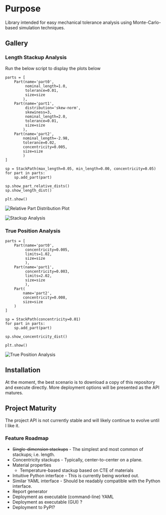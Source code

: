 # Purpose

Library intended for easy mechanical tolerance analysis 
using Monte-Carlo-based simulation techniques.

## Gallery

### Length Stackup Analysis

Run the below script to display the plots below

    parts = [
        Part(name='part0',
             nominal_length=1.0,
             tolerance=0.01,
             size=size
            ),
        Part(name='part1',
             distribution='skew-norm',
             skewiness=3,
             nominal_length=2.0,
             tolerance=0.01,
             size=size
            ),
        Part(name='part2',
            nominal_length=-2.98,
            tolerance=0.02,
            concentricity=0.005,
            size=size
            )
    ]

    sp = StackPath(max_length=0.05, min_length=0.00, concentricity=0.05)
    for part in parts:
        sp.add_part(part)

    sp.show_part_relative_dists()
    sp.show_length_dist()

    plt.show()


![Relative Part Distribution Plot](docs/source/images/relative_dist.png)

![Stackup Analysis](docs/source/images/length_dist.png)

### True Position Analysis

    parts = [
        Part(name='part0',
             concentricity=0.005,
             limits=1.02,
             size=size
             ),
        Part(name='part1',
             concentricity=0.003,
             limits=2.02,
             size=size
             ),
        Part(
            name='part2',
            concentricity=0.008,
            size=size
        )
    ]

    sp = StackPath(concentricity=0.01)
    for part in parts:
        sp.add_part(part)

    sp.show_concentricity_dist()

    plt.show()

![True Position Analysis](docs/source/images/concentricity_dist.png)


## Installation

At the moment, the best scenario is to download a 
copy of this repository and execute directly.  More 
deployment options will be presented as the API matures.

## Project Maturity

The project API is not currently stable and will likely
continue to evolve until I like it.

### Feature Roadmap

 - ~~Single-dimension stackups~~ - The simplest and most common of 
 stackups; i.e. length. 
 - Concentricity stackups - Typically, center-to-center on a plane.
 - Material properties
   - Temperature-based stackup based on CTE of materials
 - Intuitive Python interface - This is currently being worked out.
 - Similar YAML interface - Should be readably compatible with the 
 Python interface.
 - Report generator  
 - Deployment as executable (command-line) YAML
 - Deployment as executable (GUI) ?
 - Deployment to PyPI?
